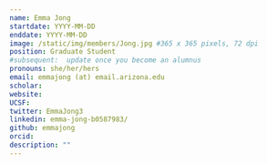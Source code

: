 ```yaml
---
name: Emma Jong
startdate: YYYY-MM-DD
enddate: YYYY-MM-DD
image: /static/img/members/Jong.jpg #365 x 365 pixels, 72 dpi
position: Graduate Student
#subsequent:  update once you become an alumnus
pronouns: she/her/hers
email: emmajong (at) email.arizona.edu
scholar: 
website: 
UCSF: 
twitter: EmmaJong3
linkedin: emma-jong-b0587983/
github: emmajong
orcid: 
description: ""
---
```

